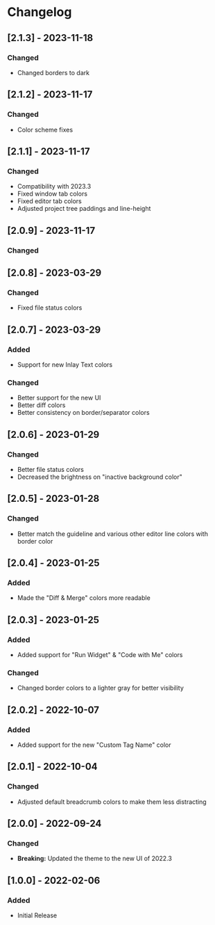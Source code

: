 # Changelog

## [2.1.3] - 2023-11-18
### Changed
- Changed borders to dark

## [2.1.2] - 2023-11-17
### Changed
- Color scheme fixes

## [2.1.1] - 2023-11-17
### Changed
- Compatibility with 2023.3
- Fixed window tab colors
- Fixed editor tab colors
- Adjusted project tree paddings and line-height

## [2.0.9] - 2023-11-17
### Changed

## [2.0.8] - 2023-03-29
### Changed
- Fixed file status colors

## [2.0.7] - 2023-03-29
### Added
- Support for new Inlay Text colors
### Changed
- Better support for the new UI
- Better diff colors
- Better consistency on border/separator colors

## [2.0.6] - 2023-01-29
### Changed
- Better file status colors
- Decreased the brightness on "inactive background color"

## [2.0.5] - 2023-01-28
### Changed
- Better match the guideline and various other editor line colors with border color

## [2.0.4] - 2023-01-25
### Added
- Made the "Diff & Merge" colors more readable

## [2.0.3] - 2023-01-25
### Added
- Added support for "Run Widget" & "Code with Me" colors

### Changed
- Changed border colors to a lighter gray for better visibility

## [2.0.2] - 2022-10-07
### Added
- Added support for the new "Custom Tag Name" color

## [2.0.1] - 2022-10-04
### Changed
- Adjusted default breadcrumb colors to make them less distracting

## [2.0.0] - 2022-09-24
### Changed
- **Breaking:** Updated the theme to the new UI of 2022.3

## [1.0.0] - 2022-02-06
### Added
- Initial Release

